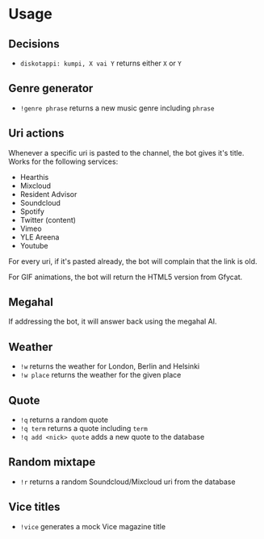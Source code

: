 Usage
=====

Decisions
---------

 * `diskotappi: kumpi, X vai Y` returns either `X` or `Y`

Genre generator
---------------

 * `!genre phrase` returns a new music genre including `phrase`

Uri actions
-----------

Whenever a specific uri is pasted to the channel, the bot gives it's title.
Works for the following services:

 * Hearthis
 * Mixcloud
 * Resident Advisor
 * Soundcloud
 * Spotify
 * Twitter (content)
 * Vimeo
 * YLE Areena
 * Youtube

For every uri, if it's pasted already, the bot will complain that the link is
old.

For GIF animations, the bot will return the HTML5 version from Gfycat.

Megahal
-------

If addressing the bot, it will answer back using the megahal AI.

Weather
-------

 * `!w` returns the weather for London, Berlin and Helsinki
 * `!w place` returns the weather for the given place

Quote
-----

 * `!q` returns a random quote
 * `!q term` returns a quote including `term`
 * `!q add <nick> quote` adds a new quote to the database

Random mixtape
--------------

 * `!r` returns a random Soundcloud/Mixcloud uri from the database

Vice titles
-----------

 * `!vice` generates a mock Vice magazine title
